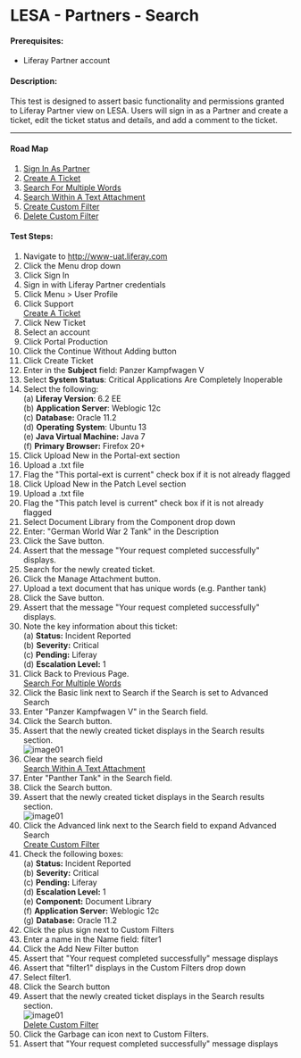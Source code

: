 LESA - Partners - Search
======================== 

#### Prerequisites: ####
* Liferay Partner account


#### Description: ####
This test is designed to assert basic functionality and permissions granted to Liferay Partner view on LESA. Users will sign in as a Partner and create a ticket, edit the ticket status and details, and add a comment to the ticket.

****

#### Road Map ####
1. [Sign In As Partner](#SignInAsPartner)
1. [Create A Ticket](#CreateATicket)
1. [Search For Multiple Words](#SearchForMultipleWords)
1. [Search Within A Text Attachment](#SearchWithinATextAttachment)
1. [Create Custom Filter](#CreateCustomFilter)
1. [Delete Custom Filter](#DeleteCustomFilter)

#### Test Steps: ####
1. <a href="#SignInAsPartner" name="SignInAsPartner"></a>Navigate to http://www-uat.liferay.com
1. Click the Menu drop down
1. Click Sign In
1. Sign in with Liferay Partner credentials
1. Click Menu > User Profile
1. Click Support    
<a href="#CreateATicket" name="CreateATicket">Create A Ticket</a>
1. Click New Ticket
1. Select an account
1. Click Portal Production
1. Click the Continue Without Adding button
1. Click Create Ticket
1. Enter in the <b>Subject</b> field: Panzer Kampfwagen V
1. Select <b>System Status</b>: Critical Applications Are Completely Inoperable
1. Select the following:    
	(a) **Liferay Version**:	 6.2 EE    
	(b) **Application Server**:	Weblogic 12c    
	(c) **Database:**			Oracle 11.2    
	(d) **Operating System**:	Ubuntu 13    
	(e) **Java Virtual Machine:**	Java 7    
	(f) **Primary Browser:**		Firefox 20+
1. Click Upload New in the Portal-ext section
1. Upload a .txt file
1. Flag the "This portal-ext is current" check box if it is not already flagged
1. Click Upload New in the Patch Level section
1. Upload a .txt file
1. Flag the "This patch level is current" check box if it is not already flagged
1. Select Document Library from the Component drop down
1. Enter: "German World War 2 Tank" in the Description
1. Click the Save button.
1. Assert that the message "Your request completed successfully" displays.
1. Search for the newly created ticket.
1. Click the Manage Attachment button.
1. Upload a text document that has unique words (e.g. Panther tank)
1. Click the Save button.
1. Assert that the message "Your request completed successfully" displays.
1. Note the key information about this ticket:    
	(a) **Status:**			Incident Reported    
	(b) **Severity:**		Critical    
	(c) **Pending:**		Liferay    
	(d) **Escalation Level:**	1    
1. Click Back to Previous Page.    
<a href="#SearchForMultipleWords" name="SearchForMultipleWords">Search For Multiple Words</a>
1. Click the Basic link next to Search if the Search is set to Advanced Search 
1. Enter "Panzer Kampfwagen V" in the Search field.
1. Click the Search button.
1. Assert that the newly created ticket displays in the Search results section.    
![image01](https://github.com/liferay/liferay-qa-ee/raw/master/LESA/baseline/partners/images/LESA-partners-search/LESA-partners-search01.jpg)
1. Clear the search field    
<a href="#SearchWithinATextAttachment" name="SearchWithinATextAttachment">Search Within A Text Attachment</a>
1. Enter "Panther Tank" in the Search field.
1. Click the Search button.
1. Assert that the newly created ticket displays in the Search results section.   
![image01](https://github.com/liferay/liferay-qa-ee/raw/master/LESA/baseline/partners/images/LESA-partners-search/LESA-partners-search01.jpg)
1. Click the Advanced link next to the Search field to expand Advanced Search   
<a href="#CreateCustomFilter" name="CreateCustomFilter">Create Custom Filter</a>
1. Check the following boxes:    
	(a) **Status:**			Incident Reported    
	(b) **Severity:**		Critical    
	(c) **Pending:**		Liferay    
	(d) **Escalation Level:**	1    
	(e) **Component:**		Document Library   
	(f) **Application Server:**	Weblogic 12c    
	(g) **Database:**			Oracle 11.2
1. Click the plus sign next to Custom Filters
1. Enter a name in the Name field: filter1
1. Click the Add New Filter button
1. Assert that "Your request completed successfully" message displays
1. Assert that "filter1" displays in the Custom Filters drop down
1. Select filter1.
1. Click the Search button
1. Assert that the newly created ticket displays in the Search results section.    
![image01](https://github.com/liferay/liferay-qa-ee/raw/master/LESA/baseline/partners/images/LESA-partners-search/LESA-partners-search01.jpg)    
<a href="#DeleteCustomFilter" name="DeleteCustomFilter">Delete Custom Filter</a>
1. Click the Garbage can icon next to Custom Filters.
1. Assert that "Your request completed successfully" message displays
